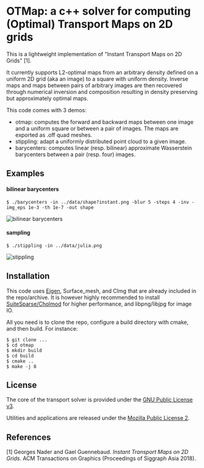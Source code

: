 # OTMap: a c++ solver for computing (Optimal) Transport Maps on 2D grids

This is a lightweight implementation of "Instant Transport Maps on 2D Grids" [1].

It currently supports L2-optimal maps from an arbitrary density defined on a uniform 2D grid (aka an image) to a square with uniform density.
Inverse maps and maps between pairs of arbitrary images are then recovered through numerical inversion and composition resulting in density preserving but approximately optimal maps.

This code comes with 3 demos:
- otmap: computes the forward and backward maps between one image and a uniform square or between a pair of images. The maps are exported as .off quad meshes.
- stippling: adapt a uniformly distributed point cloud to a given image.
- barycenters: computes linear (resp. bilinear) approximate Wasserstein barycenters between a pair (resp. four) images.

## Examples

#### bilinear barycenters

```
$ ./barycenters -in ../data/shape?instant.png -blur 5 -steps 4 -inv -img_eps 1e-3 -th 1e-7 -out shape
```
![bilinear barycenters](https://github.com/ggael/otmap/master/doc/bilinear_barycenters.png "Bilinear barycenters")

#### sampling

```
$ ./stippling -in ../data/julia.png
```
![stippling](https://github.com/ggael/otmap/master/data/sampling_julia.png "stippling")

## Installation

This code uses [Eigen](https://eigen.tuxfamily.org), Surface_mesh, and CImg that are already included in the repo/archive.
It is however highly recommended to install [SuiteSparse/Cholmod](http://faculty.cse.tamu.edu/davis/suitesparse.html) for higher performance, and libpng/libjpg for image IO.

All you need is to clone the repo, configure a build directory with cmake, and then build.
For instance:

````
$ git clone ...
$ cd otmap
$ mkdir build
$ cd build
$ cmake ..
$ make -j 8
````

## License

The core of the transport solver is provided under the [GNU Public License v3](https://www.gnu.org/licenses/gpl-3.0.html).

Utilities and applications are released under the [Mozilla Public License 2](https://www.mozilla.org/en-US/MPL/2.0/).

## References

[1] Georges Nader and Gael Guennebaud. _Instant Transport Maps on 2D Grids_. ACM Transactions on Graphics (Proceedings of Siggraph Asia 2018).